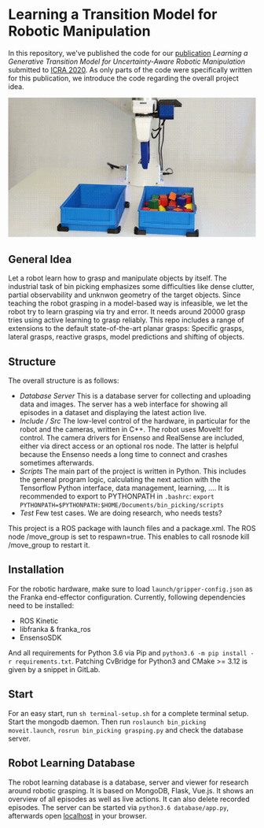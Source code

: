 # Learning a Transition Model for Robotic Manipulation

In this repository, we've published the code for our [publication](https://pantor.github.io/learning-transition-model-for-manipulation/) *Learning a Generative Transition Model for Uncertainty-Aware Robotic Manipulation* submitted to [ICRA 2020](http://www.icra2020.org/). As only parts of the code were specifically written for this publication, we introduce the code regarding the overall project idea.

<p align="center">
 <a href="https://drive.google.com/file/d/1h5FS_Q2BolOuQupU4NfN2wpcbErKNix9/view?usp=sharing">
  <img src="docs/assets/block-test.gif?raw=true" alt="Conference Video" />
 </a>
</p>


## General Idea

Let a robot learn how to grasp and manipulate objects by itself. The industrial task of bin picking emphasizes some difficulties like dense clutter, partial observability and unknwon geometry of the target objects. Since teaching the robot grasping in a model-based way is infeasible, we let the robot try to learn grasping via try and error. It needs around 20000 grasp tries using active learning to grasp reliably. This repo includes a range of extensions to the default state-of-the-art planar grasps: Specific grasps, lateral grasps, reactive grasps, model predictions and shifting of objects.

## Structure

The overall structure is as follows:
 - *Database Server* This is a database server for collecting and uploading data and images. The server has a web interface for showing all episodes in a dataset and displaying the latest action live.
 - *Include / Src* The low-level control of the hardware, in particular for the robot and the cameras, written in C++. The robot uses MoveIt! for control. The camera drivers for Ensenso and RealSense are included, either via direct access or an optional ros node. The latter is helpful because the Ensenso needs a long time to connect and crashes sometimes afterwards.
 - *Scripts* The main part of the project is written in Python. This includes the general program logic, calculating the next action with the Tensorflow Python interface, data management, learning, .... It is recommended to export to PYTHONPATH in `.bashrc`: `export PYTHONPATH=$PYTHONPATH:$HOME/Documents/bin_picking/scripts`
 - *Test* Few test cases. We are doing research, who needs tests?

This project is a ROS package with launch files and a package.xml. The ROS node /move_group is set to respawn=true. This enables to call rosnode kill /move_group to restart it.


## Installation

For the robotic hardware, make sure to load `launch/gripper-config.json` as the Franka end-effector configuration. Currently, following dependencies need to be installed:
- ROS Kinetic
- libfranka & franka_ros
- EnsensoSDK

And all requirements for Python 3.6 via Pip and `python3.6 -m pip install -r requirements.txt`. Patching CvBridge for Python3 and CMake >= 3.12 is given by a snippet in GitLab.


## Start

For an easy start, run `sh terminal-setup.sh` for a complete terminal setup. Start the mongodb daemon. Then run `roslaunch bin_picking moveit.launch`, `rosrun bin_picking grasping.py` and check the database server.


## Robot Learning Database

The robot learning database is a database, server and viewer for research around robotic grasping. It is based on MongoDB, Flask, Vue.js. It shows an overview of all episodes as well as live actions. It can also delete recorded episodes. The server can be started via `python3.6 database/app.py`, afterwards open [localhost](127.0.0.1:8080) in your browser.
